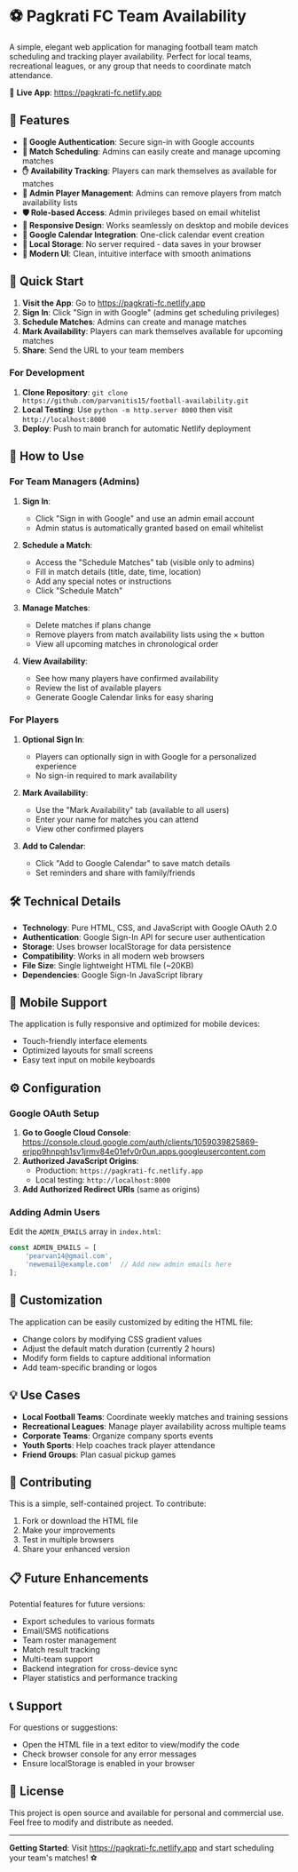 # ⚽ Pagkrati FC Team Availability

A simple, elegant web application for managing football team match scheduling and tracking player availability. Perfect for local teams, recreational leagues, or any group that needs to coordinate match attendance.

🚀 **Live App**: https://pagkrati-fc.netlify.app

## 🚀 Features

- **🔐 Google Authentication**: Secure sign-in with Google accounts
- **📅 Match Scheduling**: Admins can easily create and manage upcoming matches
- **✋ Availability Tracking**: Players can mark themselves as available for matches
- **👑 Admin Player Management**: Admins can remove players from match availability lists
- **🛡️ Role-based Access**: Admin privileges based on email whitelist
- **📱 Responsive Design**: Works seamlessly on desktop and mobile devices
- **🔗 Google Calendar Integration**: One-click calendar event creation
- **💾 Local Storage**: No server required - data saves in your browser
- **🎨 Modern UI**: Clean, intuitive interface with smooth animations

## 🎯 Quick Start

1. **Visit the App**: Go to https://pagkrati-fc.netlify.app
2. **Sign In**: Click "Sign in with Google" (admins get scheduling privileges)
3. **Schedule Matches**: Admins can create and manage matches
4. **Mark Availability**: Players can mark themselves available for upcoming matches
5. **Share**: Send the URL to your team members

### For Development
1. **Clone Repository**: `git clone https://github.com/parvanitis15/football-availability.git`
2. **Local Testing**: Use `python -m http.server 8000` then visit `http://localhost:8000`
3. **Deploy**: Push to main branch for automatic Netlify deployment

## 📖 How to Use

### For Team Managers (Admins)

1. **Sign In**:
   - Click "Sign in with Google" and use an admin email account
   - Admin status is automatically granted based on email whitelist

2. **Schedule a Match**:
   - Access the "Schedule Matches" tab (visible only to admins)
   - Fill in match details (title, date, time, location)
   - Add any special notes or instructions
   - Click "Schedule Match"

3. **Manage Matches**:
   - Delete matches if plans change
   - Remove players from match availability lists using the × button
   - View all upcoming matches in chronological order

4. **View Availability**:
   - See how many players have confirmed availability
   - Review the list of available players
   - Generate Google Calendar links for easy sharing

### For Players

1. **Optional Sign In**:
   - Players can optionally sign in with Google for a personalized experience
   - No sign-in required to mark availability

2. **Mark Availability**:
   - Use the "Mark Availability" tab (available to all users)
   - Enter your name for matches you can attend
   - View other confirmed players

3. **Add to Calendar**:
   - Click "Add to Google Calendar" to save match details
   - Set reminders and share with family/friends

## 🛠️ Technical Details

- **Technology**: Pure HTML, CSS, and JavaScript with Google OAuth 2.0
- **Authentication**: Google Sign-In API for secure user authentication
- **Storage**: Uses browser localStorage for data persistence
- **Compatibility**: Works in all modern web browsers
- **File Size**: Single lightweight HTML file (~20KB)
- **Dependencies**: Google Sign-In JavaScript library

## 📱 Mobile Support

The application is fully responsive and optimized for mobile devices:
- Touch-friendly interface elements
- Optimized layouts for small screens
- Easy text input on mobile keyboards

## ⚙️ Configuration

### Google OAuth Setup
1. **Go to Google Cloud Console**: https://console.cloud.google.com/auth/clients/1059039825869-erjpp9hnpgh1sv1jrmv84e01efv0r0un.apps.googleusercontent.com
2. **Authorized JavaScript Origins**:
   - Production: `https://pagkrati-fc.netlify.app`
   - Local testing: `http://localhost:8000`
3. **Add Authorized Redirect URIs** (same as origins)

### Adding Admin Users
Edit the `ADMIN_EMAILS` array in `index.html`:
```javascript
const ADMIN_EMAILS = [
    'pearvan14@gmail.com',
    'newemail@example.com'  // Add new admin emails here
];
```

## 🔧 Customization

The application can be easily customized by editing the HTML file:
- Change colors by modifying CSS gradient values
- Adjust the default match duration (currently 2 hours)
- Modify form fields to capture additional information
- Add team-specific branding or logos

## 💡 Use Cases

- **Local Football Teams**: Coordinate weekly matches and training sessions
- **Recreational Leagues**: Manage player availability across multiple teams
- **Corporate Teams**: Organize company sports events
- **Youth Sports**: Help coaches track player attendance
- **Friend Groups**: Plan casual pickup games

## 🤝 Contributing

This is a simple, self-contained project. To contribute:
1. Fork or download the HTML file
2. Make your improvements
3. Test in multiple browsers
4. Share your enhanced version

## 📋 Future Enhancements

Potential features for future versions:
- Export schedules to various formats
- Email/SMS notifications
- Team roster management
- Match result tracking
- Multi-team support
- Backend integration for cross-device sync
- Player statistics and performance tracking

## 📞 Support

For questions or suggestions:
- Open the HTML file in a text editor to view/modify the code
- Check browser console for any error messages
- Ensure localStorage is enabled in your browser

## 📄 License

This project is open source and available for personal and commercial use. Feel free to modify and distribute as needed.

---

**Getting Started**: Visit https://pagkrati-fc.netlify.app and start scheduling your team's matches! ⚽
